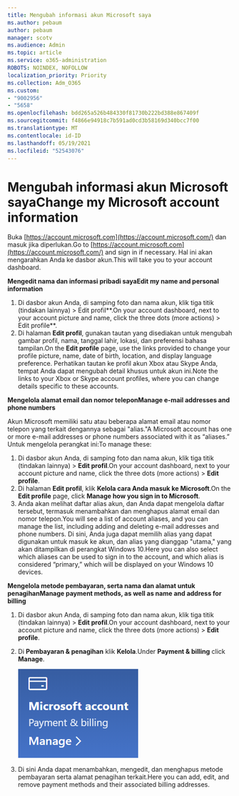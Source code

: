 ```yaml
---
title: Mengubah informasi akun Microsoft saya
ms.author: pebaum
author: pebaum
manager: scotv
ms.audience: Admin
ms.topic: article
ms.service: o365-administration
ROBOTS: NOINDEX, NOFOLLOW
localization_priority: Priority
ms.collection: Adm_O365
ms.custom:
- "9002956"
- "5658"
ms.openlocfilehash: bdd265a526b484330f81730b222bd388e867409f
ms.sourcegitcommit: f4866e94918c7b591ad0cd3b58169d340bcc7f00
ms.translationtype: MT
ms.contentlocale: id-ID
ms.lasthandoff: 05/19/2021
ms.locfileid: "52543076"
---
```

# <a name="change-my-microsoft-account-information"></a><span data-ttu-id="3a5d7-102">Mengubah informasi akun Microsoft saya</span><span class="sxs-lookup"><span data-stu-id="3a5d7-102">Change my Microsoft account information</span></span>

<span data-ttu-id="3a5d7-103">Buka [https://account.microsoft.com](https://account.microsoft.com/) dan masuk jika diperlukan.</span><span class="sxs-lookup"><span data-stu-id="3a5d7-103">Go to [https://account.microsoft.com](https://account.microsoft.com/) and sign in if necessary.</span></span> <span data-ttu-id="3a5d7-104">Hal ini akan mengarahkan Anda ke dasbor akun.</span><span class="sxs-lookup"><span data-stu-id="3a5d7-104">This will take you to your account dashboard.</span></span>  

<span data-ttu-id="3a5d7-105">**Mengedit nama dan informasi pribadi saya**</span><span class="sxs-lookup"><span data-stu-id="3a5d7-105">**Edit my name and personal information**</span></span>

1. <span data-ttu-id="3a5d7-106">Di dasbor akun Anda, di samping foto dan nama akun, klik tiga titik (tindakan lainnya) > Edit profil\*\*.</span><span class="sxs-lookup"><span data-stu-id="3a5d7-106">On your account dashboard, next to your account picture and name, click the three dots (more actions) > Edit profile\*\*.</span></span>
2. <span data-ttu-id="3a5d7-107">Di halaman **Edit profil**, gunakan tautan yang disediakan untuk mengubah gambar profil, nama, tanggal lahir, lokasi, dan preferensi bahasa tampilan.</span><span class="sxs-lookup"><span data-stu-id="3a5d7-107">On the **Edit profile** page, use the links provided to change your profile picture, name, date of birth, location, and display language preference.</span></span> <span data-ttu-id="3a5d7-108">Perhatikan tautan ke profil akun Xbox atau Skype Anda, tempat Anda dapat mengubah detail khusus untuk akun ini.</span><span class="sxs-lookup"><span data-stu-id="3a5d7-108">Note the links to your Xbox or Skype account profiles, where you can change details specific to these accounts.</span></span>

<span data-ttu-id="3a5d7-109">**Mengelola alamat email dan nomor telepon**</span><span class="sxs-lookup"><span data-stu-id="3a5d7-109">**Manage e-mail addresses and phone numbers**</span></span>

<span data-ttu-id="3a5d7-110">Akun Microsoft memiliki satu atau beberapa alamat email atau nomor telepon yang terkait dengannya sebagai "alias."</span><span class="sxs-lookup"><span data-stu-id="3a5d7-110">A Microsoft account has one or more e-mail addresses or phone numbers associated with it as “aliases.”</span></span> <span data-ttu-id="3a5d7-111">Untuk mengelola perangkat ini:</span><span class="sxs-lookup"><span data-stu-id="3a5d7-111">To manage these:</span></span>

1. <span data-ttu-id="3a5d7-112">Di dasbor akun Anda, di samping foto dan nama akun, klik tiga titik (tindakan lainnya) > **Edit profil**.</span><span class="sxs-lookup"><span data-stu-id="3a5d7-112">On your account dashboard, next to your account picture and name, click the three dots (more actions) > **Edit profile**.</span></span>
2. <span data-ttu-id="3a5d7-113">Di halaman **Edit profil**, klik **Kelola cara Anda masuk ke Microsoft**.</span><span class="sxs-lookup"><span data-stu-id="3a5d7-113">On the **Edit profile** page, click **Manage how you sign in to Microsoft**.</span></span> 
3. <span data-ttu-id="3a5d7-114">Anda akan melihat daftar alias akun, dan Anda dapat mengelola daftar tersebut, termasuk menambahkan dan menghapus alamat email dan nomor telepon.</span><span class="sxs-lookup"><span data-stu-id="3a5d7-114">You will see a list of account aliases, and you can manage the list, including adding and deleting e-mail addresses and phone numbers.</span></span> <span data-ttu-id="3a5d7-115">Di sini, Anda juga dapat memilih alias yang dapat digunakan untuk masuk ke akun, dan alias yang dianggap "utama," yang akan ditampilkan di perangkat Windows 10.</span><span class="sxs-lookup"><span data-stu-id="3a5d7-115">Here you can also select which aliases can be used to sign in to the account, and which alias is considered “primary,” which will be displayed on your Windows 10 devices.</span></span>

<span data-ttu-id="3a5d7-116">**Mengelola metode pembayaran, serta nama dan alamat untuk penagihan**</span><span class="sxs-lookup"><span data-stu-id="3a5d7-116">**Manage payment methods, as well as name and address for billing**</span></span> 

1. <span data-ttu-id="3a5d7-117">Di dasbor akun Anda, di samping foto dan nama akun, klik tiga titik (tindakan lainnya) > **Edit profil**.</span><span class="sxs-lookup"><span data-stu-id="3a5d7-117">On your account dashboard, next to your account picture and name, click the three dots (more actions) > **Edit profile**.</span></span>
2. <span data-ttu-id="3a5d7-118">Di **Pembayaran & penagihan** klik **Kelola**.</span><span class="sxs-lookup"><span data-stu-id="3a5d7-118">Under **Payment & billing** click **Manage**.</span></span>

    ![Mengelola pembayaran dan penagihan](media/manage-account.png)

3. <span data-ttu-id="3a5d7-120">Di sini Anda dapat menambahkan, mengedit, dan menghapus metode pembayaran serta alamat penagihan terkait.</span><span class="sxs-lookup"><span data-stu-id="3a5d7-120">Here you can add, edit, and remove payment methods and their associated billing addresses.</span></span> 
